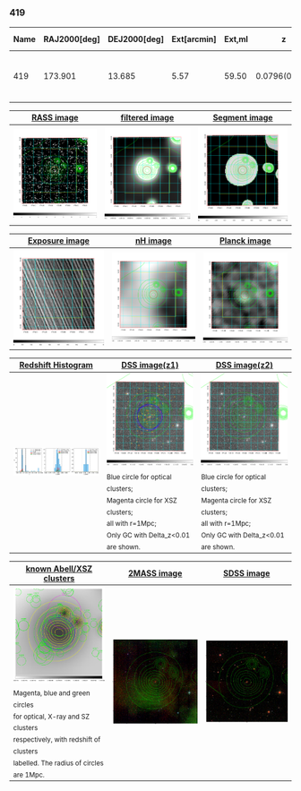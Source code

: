 <div STYLE="page-break-after: always;"></div>

### 419

|Name|RAJ2000[deg]|DEJ2000[deg] |Ext[arcmin]| Ext,ml | z | z_src| C|GC(XSZ,Delta_z<0.01)| GC(OPT,Delta_z<0.01)|GC| R_sig[arcmin] | R500[arcmin] | R500[Mpc]| CRsig[c/s] | CR500[c/s] |L500[1E44 erg/s]|F500[1E-12 erg/s/cm^2]| M500[1E14 Msun]|Tx[keV]|Cnt_sig|Beta|Rc[arcmin]|Comment|Alias|
|---|---|---|---|---|---|------|---|--------|---------|----------|---|---|---|---|---|---|---|---|---|---|---|---|---|---|
|419| 173.901| 13.685| 5.57| 59.50| 0.0796(0.005)| z1, z_xsz| B| F20, Tar| N, W| C, F20, N, Tar, W| 13.675| 9.176| 0.828| 0.224(0.034)| 0.212(0.032)| 0.611(0.074)| 3.910(0.472)| 1.74(0.11)| 3.09(0.12)| 94.0| 0.803(-0.168+0.136)| 9.797(-2.301+1.743)| -| t284|

|[RASS image](../image/419/419_img.pdf)|[filtered image](../image/419/419_fil.pdf)|[Segment image](../image/419/419_seg.pdf)|
|-------------------|--------------------|-------------------|
| <img src="../image/419/419_img.png" width="300">  | <img src="../image/419/419_fil.png" width="300">   | <img src="../image/419/419_seg.png" width="300">  |

|[Exposure image](../image/419/419_mex.pdf)| [nH image](../image/419/419_nh.pdf)| [Planck image](../image/419/419_p.pdf)|
|-------------------|--------------------|-------------------|
|<img src="../image/419/419_mex.png" width="300">   | <img src="../image/419/419_nh.png" width="300">    | <img src="../image/419/419_p.png" width="300"> |

|[Redshift Histogram](../image/419/419_zg.pdf) | [DSS image(z1)](../image/419/419_dss_z1.pdf)      |  [DSS image(z2)](../image/419/419_dss_z2.pdf)    |
|-------------------|--------------------|-------------------|
|<img src="../image/419/419_zg.png" width="300"> |<img src="../image/419/419_dss_z1.png" width="300"> <sub><br>Blue circle for optical clusters; <br>Magenta circle for XSZ clusters; <br>all with r=1Mpc; <br>Only GC with Delta_z<0.01 are shown. </sub>| <img src="../image/419/419_dss_z2.png" width="300"><sub><br>Blue circle for optical clusters; <br>Magenta circle for XSZ clusters; <br>all with r=1Mpc; <br>Only GC with Delta_z<0.01 are shown. </sub> |

|[known Abell/XSZ clusters](../image/419/419_gc.pdf) | [2MASS image](../image/419/419_2mass.pdf)      |[SDSS image](../image/419/419_sdss.pdf)   |
|-------------------|-------------------|-------------------|
|<img src=../image/419/419_gc.png width="300"> <br><sub>Magenta, blue and green circles <br>for optical, X-ray and SZ clusters <br>respectively, with redshift of clusters <br>labelled. The radius of circles <br>are 1Mpc.</sub>|<img src="../image/419/419_2mass.png" width="300">  | <img src="../image/419/419_sdss.png" width="300">  |




